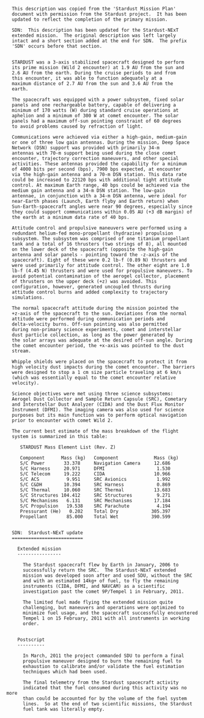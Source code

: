 
 
      This description was copied from the 'Stardust Mission Plan'
      document with permission from the Stardust project.  It has been
      updated to reflect the completion of the primary mission.
 
      SDN:  This description has been updated for the Stardust-NExT
      extended mission.  The original description was left largely
      intact and a short section added at the end for SDN.  The prefix
      'SDN' occurs before that section.
 
 
      STARDUST was a 3-axis stabilized spacecraft designed to perform
      its prime mission (Wild 2 encounter) at 1.9 AU from the sun and
      2.6 AU from the earth. During the cruise periods to and from
      this encounter, it was able to function adequately at a
      maximum distance of 2.7 AU from the sun and 3.6 AU from the
      earth.
 
      The spacecraft was equipped with a power subsystem, fixed solar
      panels and one rechargeable battery, capable of delivering a
      minimum of 170 watts (W) during standard cruise operations at
      aphelion and a minimum of 300 W at comet encounter. The solar
      panels had a maximum off-sun pointing constraint of 60 degrees
      to avoid problems caused by refraction of light.
 
      Communications were achieved via either a high-gain, medium-gain
      or one of three low gain antennas. During the mission, Deep Space
      Network (DSN) support was provided with primarily 34-m
      antennas with 70-m support being used during the close comet
      encounter, trajectory correction maneuvers, and other special
      activities. These antennas provided the capability for a minimum
      of 4000 bits per second (bps), 7900 bps expected, at encounter
      via the high-gain antenna and a 70-m DSN station. This data rate
      could be increased to 22120 bps with additional tight attitude
      control. At maximum Earth range, 40 bps could be achieved via the
      medium gain antenna and a 34-m DSN station. The low-gain
      antennae, in conjunction with a 34-m DSN antenna, were ideal for
      near-Earth phases (Launch, Earth flyby and Earth return) when
      Sun-Earth-spacecraft angles were near 90 degrees, especially since
      they could support communications within 0.05 AU (+3 dB margin) of
      the earth at a minimum data rate of 40 bps.
 
      Attitude control and propulsive maneuvers were performed using a
      redundant helium-fed mono-propellant (hydrazine) propulsion
      subsystem. The subsystem was comprised of one titanium propellant
      tank and a total of 16 thrusters (two strings of 8), all mounted
      on the lower deck of the spacecraft (opposite the high-gain
      antenna and solar panels - pointing toward the -z-axis of the
      spacecraft). Eight of these were 0.2 lb-f (0.89 N) thrusters and
      were used primarily for attitude control. The other eight are 1.0
      lb-f (4.45 N) thrusters and were used for propulsive maneuvers. To
      avoid potential contamination of the aerogel collector, placement
      of thrusters on the upper deck (+z) was avoided. This
      configuration, however, generated uncoupled thrusts during
      attitude control burns and added complexity to trajectory
      simulations.
 
      The normal spacecraft attitude during the mission pointed the
      +z-axis of the spacecraft to the sun. Deviations from the normal
      attitude were performed during communication periods and
      delta-velocity burns. Off-sun pointing was also permitted
      during non-primary science experiments, comet and interstellar
      dust particle collection, as long as the power generated by
      the solar arrays was adequate at the desired off-sun angle. During
      the comet encounter period, the +x-axis was pointed to the dust
      stream.
 
      Whipple shields were placed on the spacecraft to protect it from
      high velocity dust impacts during the comet encounter. The barriers
      were designed to stop a 1 cm size particle traveling at 6 km/s
      (which was essentially equal to the comet encounter relative
      velocity).
 
      Science objectives were met using three science subsystems:
      Aerogel Dust Collector and Sample Return Capsule (SRC), Cometary
      and Interstellar Dust Analyzer (CIDA) and the Dust Flux Monitor
      Instrument (DFMI). The imaging camera was also used for science
      purposes but its main function was to perform optical navigation
      prior to encounter with comet Wild 2.
 
      The current best estimate of the mass breakdown of the flight
      system is summarized in this table:
 
         STARDUST Mass Element List (Rev. Z)
 
         Component      Mass (kg)   Component             Mass (kg)
         S/C Power       33.378     Navigation Camera     12.686
         S/C Harness     20.971     DFMI                   1.530
         S/C Telecom     19.222     CIDA                  10.966
         S/C ACS          9.951     SRC Avionics           1.992
         S/C C&DH        10.394     SRC Harness            0.869
         S/C Thermal     10.060     SRC Thermal           13.683
         S/C Structures 104.412     SRC Structures         9.271
         S/C Mechanisms   6.131     SRC Mechanisms        17.184
         S/C Propulsion   19.538    SRC Parachute          4.194
         Pressurant (He)   0.202    Total Dry            305.397
         Propellant       85.000    Total Wet            390.599
 
 
      SDN:  Stardust-NExT update
      ==========================
 
        Extended mission
        ----------------
 
          The Stardust spacecraft flew by Earth in January, 2006 to
          successfully return the SRC.  The Stardust-NExT extended
          mission was developed soon after and used SDU, without the SRC
          and with an estimated 14kg+ of fuel, to fly the remaining
          instruments (CIDA, DFMI, and NAVCAM) as a scientific
          investigation past the comet 9P/Tempel 1 in February, 2011.
 
          The limited fuel made flying the extended mission quite
          challenging, but maneuvers and operations were optimized to
          minimize fuel usage, and the spacecraft successfully encountered
          Tempel 1 on 15 February, 2011 with all instruments in working
          order.
 
 
        Postscript
        ----------
 
          In March, 2011 the project commanded SDU to perform a final
          propulsive maneuver designed to burn the remaining fuel to
          exhaustion to calibrate and/or validate the fuel estimation
          techniques which had been used.
 
          The final telemetry from the Stardust spacecraft activity
          indicated that the fuel consumed during this activity was no more
          than could be accounted for by the volume of the fuel system
          lines.  So at the end of two scientific missions, the Stardust
          fuel tank was literally empty.

        